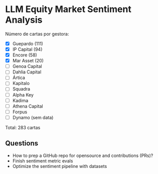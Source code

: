 # LLM Equity Market Sentiment Analysis

Número de cartas por gestora:

- [x] Guepardo (111)
- [x] IP Capital (94)
- [x] Encore (58)
- [x] Mar Asset (20)
- [ ] Genoa Capital
- [ ] Dahlia Capital
- [ ] Ártica
- [ ] Kapitalo
- [ ] Squadra
- [ ] Alpha Key
- [ ] Kadima
- [ ] Athena Capital
- [ ] Forpus
- [ ] Dynamo (sem data)

Total: 283 cartas

## Questions

- How to prep a GitHub repo for opensource and contributions (PRs)?
- Finish sentiment metric evals
- Optimize the sentiment pipeline with datasets
